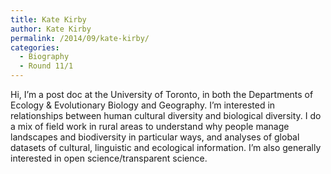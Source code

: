 ```yaml
---
title: Kate Kirby
author: Kate Kirby
permalink: /2014/09/kate-kirby/
categories:
  - Biography
  - Round 11/1
---
```

Hi, I&#8217;m a post doc at the University of Toronto, in both the Departments of Ecology & Evolutionary Biology and Geography. I&#8217;m interested in relationships between human cultural diversity and biological diversity. I do a mix of field work in rural areas to understand why people manage landscapes and biodiversity in particular ways, and analyses of global datasets of cultural, linguistic and ecological information. I&#8217;m also generally interested in open science/transparent science.
